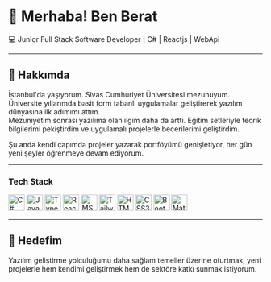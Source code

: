 # 👋 Merhaba! Ben Berat

<p style="font=bold">
  💻 Junior Full Stack Software Developer | C# | Reactjs | WebApi
</p>

---

## 🌟 Hakkımda

İstanbul'da yaşıyorum. Sivas Cumhuriyet Üniversitesi mezunuyum.  
Üniversite yıllarımda basit form tabanlı uygulamalar geliştirerek yazılım dünyasına ilk adımımı attım.  
Mezuniyetim sonrası yazılıma olan ilgim daha da arttı. Eğitim setleriyle teorik bilgilerimi pekiştirdim ve uygulamalı projelerle becerilerimi geliştirdim.

Şu anda kendi çapımda projeler yazarak portföyümü genişletiyor, her gün yeni şeyler öğrenmeye devam ediyorum.

---

### Tech Stack

<p>
  <img src="https://cdn.jsdelivr.net/gh/devicons/devicon/icons/csharp/csharp-original.svg" width="32" height="32" alt="C#" />
  <img src="https://cdn.jsdelivr.net/gh/devicons/devicon/icons/javascript/javascript-original.svg" width="32" height="32" alt="JavaScript" />
  <img src="https://cdn.jsdelivr.net/gh/devicons/devicon/icons/typescript/typescript-original.svg" width="32" height="32" alt="TypeScript" />
  <img src="https://cdn.jsdelivr.net/gh/devicons/devicon/icons/react/react-original.svg" width="32" height="32" alt="React" />
  <img src="https://cdn.jsdelivr.net/gh/devicons/devicon/icons/microsoftsqlserver/microsoftsqlserver-plain.svg" width="32" height="32" alt="MSSQL" />
  <img src="https://raw.githubusercontent.com/simple-icons/simple-icons/develop/icons/tailwindcss.svg" width="32" height="32" alt="TailwindCSS" />
  <img src="https://cdn.jsdelivr.net/gh/devicons/devicon/icons/html5/html5-original.svg" width="32" height="32" alt="HTML5" />
  <img src="https://cdn.jsdelivr.net/gh/devicons/devicon/icons/css3/css3-original.svg" width="32" height="32" alt="CSS3" />
  <img src="https://cdn.jsdelivr.net/gh/devicons/devicon/icons/bootstrap/bootstrap-plain.svg" width="32" height="32" alt="Bootstrap" />
  <img src="https://cdn.jsdelivr.net/gh/devicons/devicon/icons/materialui/materialui-original.svg" width="32" height="32" alt="Material UI" />
</p>

---

## 🎯 Hedefim

Yazılım geliştirme yolculuğumu daha sağlam temeller üzerine oturtmak, yeni projelerle hem kendimi geliştirmek hem de sektöre katkı sunmak istiyorum.

